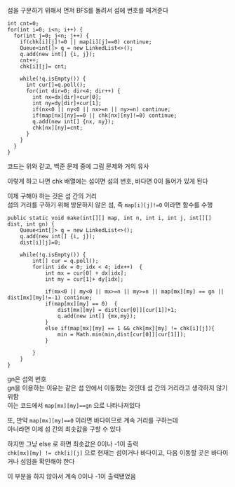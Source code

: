 섬을 구분하기 위해서 먼저 BFS를 돌려서 섬에 번호를 매겨준다

```
int cnt=0;
for(int i=0; i<n; i++) {
  for(int j=0; j<n; j++) {
    if(chk[i][j]!=0 || map[i][j]==0) continue;
    Queue<int[]> q = new LinkedList<>();
    q.add(new int[] {i, j});
    cnt++;
    chk[i][j]= cnt;

    while(!q.isEmpty()) {
      int cur[]=q.poll();
      for(int dir=0; dir<4; dir++) {
        int nx=dx[dir]+cur[0];
        int ny=dy[dir]+cur[1];
        if(nx<0 || ny<0 || nx>=n || ny>=n) continue;
        if(map[nx][ny]==0 || chk[nx][ny]!=0) continue;
        q.add(new int[] {nx, ny});
        chk[nx][ny]=cnt;
      }
    }
  }
}
```

코드는 위와 같고, 백준 문제 중에 그림 문제와 거의 유사

이렇게 하고 나면 chk 배열에는 섬이면 섬의 번호, 바다면 0이 들어가 있게 된다

이제 구해야 하는 것은 섬 간의 거리</br>
섬의 거리를 구하기 위해 방문하지 않은 섬, 즉 `map[i][j]!=0` 이라면 함수를 수행

```
public static void make(int[][] map, int n, int i, int j, int[][] dist, int gn) {
	Queue<int[]> q = new LinkedList<>();
    q.add(new int[] {i, j});
    dist[i][j]=0;
    
    while(!q.isEmpty()) {
        int[] cur = q.poll();
        for(int idx = 0; idx < 4; idx++)  {
            int mx = cur[0] + dx[idx];
            int my = cur[1]+ dy[idx];

            if(mx<0 || my<0 || mx>=n || my>=n || map[mx][my] == gn || dist[mx][my]!=-1) continue;
            if(map[mx][my] == 0)  {
                dist[mx][my] = dist[cur[0]][cur[1]]+1;
                q.add(new int[] {mx,my});
            }
            else if(map[mx][my] == 1 && chk[mx][my] != chk[i][j]){
            	min = Math.min(min,dist[cur[0]][cur[1]]);
            }
            
        }
    }	
}
```

gn은 섬의 번호</br>
gn을 이용하는 이유는 같은 섬 안에서 이동했는 것인데 섬 간의 거리라고 생각하지 않기 위함</br>
이는 코드에서 `map[mx][my]==gn` 으로 나타나져있다

또, 만약 `map[mx][my]==0` 이라면 바다이므로 계속 거리를 구하는데</br>
아니라면 이제 섬 간의 최솟값을 구할 수 있다

하지만 그냥 else 로 하면 최솟값은 0이나 -1이 출력</br>
`chk[mx][my] != chk[i][j]` 으로 현재는 섬이거나 바다이고, 다음 이동할 곳은 바다이거나 섬임을 확인해야 한다

이 부분을 하지 않아서 계속 0이나 -1이 출력됐었음
